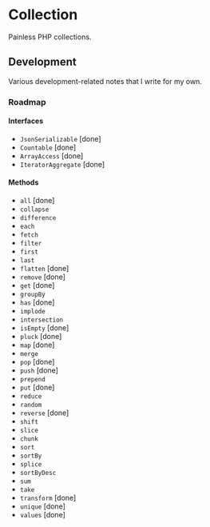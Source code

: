 # Collection

Painless PHP collections.

## Development

Various development-related notes that I write for my own.

### Roadmap

#### Interfaces

+ `JsonSerializable` [done]
+ `Countable` [done]
+ `ArrayAccess` [done]
+ `IteratorAggregate` [done]

#### Methods

+ `all` [done]
+ `collapse`
+ `difference`
+ `each`
+ `fetch`
+ `filter`
+ `first`
+ `last`
+ `flatten` [done]
+ `remove` [done]
+ `get` [done]
+ `groupBy`
+ `has` [done]
+ `implode`
+ `intersection`
+ `isEmpty` [done]
+ `pluck` [done]
+ `map` [done]
+ `merge`
+ `pop` [done]
+ `push` [done]
+ `prepend`
+ `put` [done]
+ `reduce`
+ `random`
+ `reverse` [done]
+ `shift`
+ `slice`
+ `chunk`
+ `sort`
+ `sortBy`
+ `splice`
+ `sortByDesc`
+ `sum`
+ `take`
+ `transform` [done]
+ `unique` [done]
+ `values` [done]

